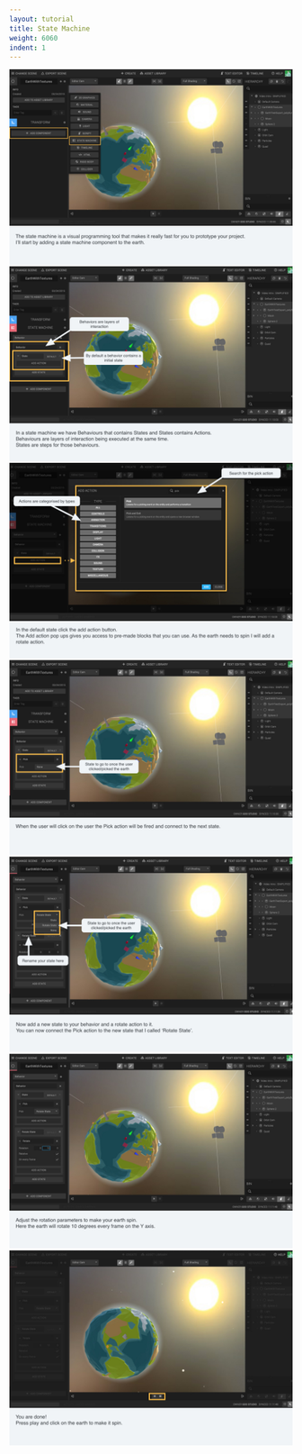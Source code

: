 ```yaml
---
layout: tutorial
title: State Machine
weight: 6060
indent: 1
---
```


<img src="SM-storyboard2.001.jpg" />
<img src="SM-storyboard2.002.jpg" />
<img src="SM-storyboard2.003.jpg" />
<img src="SM-storyboard2.004.jpg" />
<img src="SM-storyboard2.005.jpg" />
<img src="SM-storyboard2.006.jpg" />
<img src="SM-storyboard2.007.jpg" />